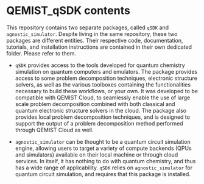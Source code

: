 # QEMIST_qSDK contents

This repository contains two separate packages, called `qSDK` and `agnostic_simulator`.
Despite living in the same repository, these two packages are different entities. Their respective code, documentation,
tutorials, and installation instructions are contained in their own dedicated folder. Please refer to them.

- `qSDK` provides access to the tools developed for quantum chemistry simulation on quantum computers and emulators. 
The package provides access to some problem decomposition techniques, electronic structure solvers, as well as the
various toolboxes containing the functionalities necessary to build these workflows, or your own.
It was developed to be compatible with QEMIST Cloud, to seamlessly enable the use of large scale problem decomposition
combined with both classical and quantum electronic structure solvers in the cloud. The package also provides local
problem decomposition techniques, and is designed to support the output of a problem decomposition method performed
through QEMIST Cloud as well.

- `agnostic_simulator` can be thought to be a quantum circuit simulation engine, allowing users to target a variety
of compute backends (QPUs and simulators) available on their local machine or through cloud services. In itself,
  it has nothing to do with quantum chemistry, and thus has a wide range of applicability. `qSDK` relies on `agnostic_simulator`
  for quantum circuit simulation, and requires that this package is installed.
  
